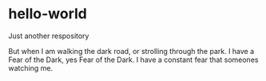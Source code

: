 # hello-world
Just another respository

But when I am walking the dark road, or strolling through the park. 
I have a Fear of the Dark, yes Fear of the Dark. 
I have a constant fear that someones watching me.
